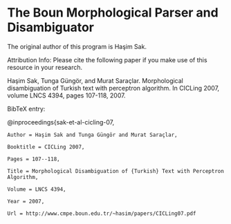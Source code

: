 # The Boun Morphological Parser and Disambiguator

The original author of this program is Haşim Sak. 

Attribution Info:
Please cite the following paper if you make use of this resource in your research.

Haşim Sak, Tunga Güngör, and Murat Saraçlar. Morphological disambiguation of Turkish text with perceptron algorithm.
In CICLing 2007, volume LNCS 4394, pages 107-118, 2007.

BibTeX entry:

@inproceedings{sak-et-al-cicling-07,
    
    Author = Haşim Sak and Tunga Güngör and Murat Saraçlar,
    
    Booktitle = CICLing 2007,
    
    Pages = 107--118,
    
    Title = Morphological Disambiguation of {Turkish} Text with Perceptron Algorithm,
    
    Volume = LNCS 4394,
    
    Year = 2007,
    
    Url = http://www.cmpe.boun.edu.tr/~hasim/papers/CICLing07.pdf
